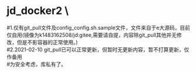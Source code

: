 # jd_docker2 \
#1.仅有git_pull文件及config_config.sh.sample文件，文件来自于e大源码，目前仅自用(镜像为k1483162508/jd:gitee,需要请自提，内容除git_pull其他并无修改，但是不影容器的正常使用。) \
#2.2021-02-10 git_pull已可以正常更新，但暂时无更新内容，暂不打算更新，仅作备用 \
#为安全考虑，库私有了。 
